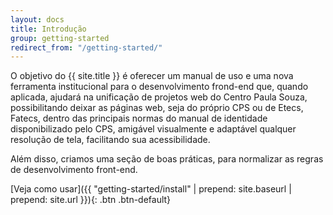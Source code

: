 ```yaml
---
layout: docs
title: Introdução
group: getting-started
redirect_from: "/getting-started/"
---
```


O objetivo do {{ site.title }} é oferecer um manual de uso e uma nova ferramenta institucional para o desenvolvimento frond-end que, quando aplicada, ajudará na unificação de projetos web do Centro Paula Souza, possibilitando deixar as páginas web, seja do próprio CPS ou de Etecs, Fatecs, dentro das principais normas do manual de identidade disponibilizado pelo CPS, amigável visualmente e adaptável qualquer resolução de tela, facilitando sua acessibilidade.

Além disso, criamos uma seção de boas práticas, para normalizar as regras de desenvolvimento front-end.

[Veja como usar]({{ "getting-started/install" | prepend: site.baseurl | prepend: site.url }}){: .btn .btn-default}
